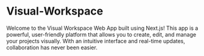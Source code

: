 # Visual-Workspace
Welcome to the Visual Workspace Web App built using Next.js! This app is a powerful, user-friendly platform that allows you to create, edit, and manage your projects visually. With an intuitive interface and real-time updates, collaboration has never been easier.